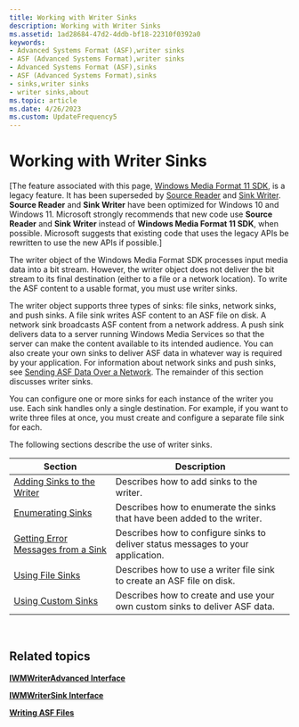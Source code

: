 ```yaml
---
title: Working with Writer Sinks
description: Working with Writer Sinks
ms.assetid: 1ad28684-47d2-4ddb-bf18-22310f0392a0
keywords:
- Advanced Systems Format (ASF),writer sinks
- ASF (Advanced Systems Format),writer sinks
- Advanced Systems Format (ASF),sinks
- ASF (Advanced Systems Format),sinks
- sinks,writer sinks
- writer sinks,about
ms.topic: article
ms.date: 4/26/2023
ms.custom: UpdateFrequency5
---
```


# Working with Writer Sinks

\[The feature associated with this page, [Windows Media Format 11 SDK](/windows/win32/wmformat/windows-media-format-11-sdk), is a legacy feature. It has been superseded by [Source Reader](/windows/win32/medfound/source-reader) and [Sink Writer](/windows/win32/medfound/sink-writer). **Source Reader** and **Sink Writer** have been optimized for Windows 10 and Windows 11. Microsoft strongly recommends that new code use **Source Reader** and **Sink Writer** instead of **Windows Media Format 11 SDK**, when possible. Microsoft suggests that existing code that uses the legacy APIs be rewritten to use the new APIs if possible.\]

The writer object of the Windows Media Format SDK processes input media data into a bit stream. However, the writer object does not deliver the bit stream to its final destination (either to a file or a network location). To write the ASF content to a usable format, you must use writer sinks.

The writer object supports three types of sinks: file sinks, network sinks, and push sinks. A file sink writes ASF content to an ASF file on disk. A network sink broadcasts ASF content from a network address. A push sink delivers data to a server running Windows Media Services so that the server can make the content available to its intended audience. You can also create your own sinks to deliver ASF data in whatever way is required by your application. For information about network sinks and push sinks, see [Sending ASF Data Over a Network](sending-asf-data-over-a-network.md). The remainder of this section discusses writer sinks.

You can configure one or more sinks for each instance of the writer you use. Each sink handles only a single destination. For example, if you want to write three files at once, you must create and configure a separate file sink for each.

The following sections describe the use of writer sinks.



| Section                                                                      | Description                                                                      |
|------------------------------------------------------------------------------|----------------------------------------------------------------------------------|
| [Adding Sinks to the Writer](adding-sinks-to-the-writer.md)                 | Describes how to add sinks to the writer.                                        |
| [Enumerating Sinks](enumerating-sinks.md)                                   | Describes how to enumerate the sinks that have been added to the writer.         |
| [Getting Error Messages from a Sink](getting-error-messages-from-a-sink.md) | Describes how to configure sinks to deliver status messages to your application. |
| [Using File Sinks](using-file-sinks.md)                                     | Describes how to use a writer file sink to create an ASF file on disk.           |
| [Using Custom Sinks](using-custom-sinks.md)                                 | Describes how to create and use your own custom sinks to deliver ASF data.       |



 

## Related topics

<dl> <dt>

[**IWMWriterAdvanced Interface**](/previous-versions/windows/desktop/api/wmsdkidl/nn-wmsdkidl-iwmwriteradvanced)
</dt> <dt>

[**IWMWriterSink Interface**](/previous-versions/windows/desktop/api/wmsdkidl/nn-wmsdkidl-iwmwritersink)
</dt> <dt>

[**Writing ASF Files**](writing-asf-files.md)
</dt> </dl>

 

 




